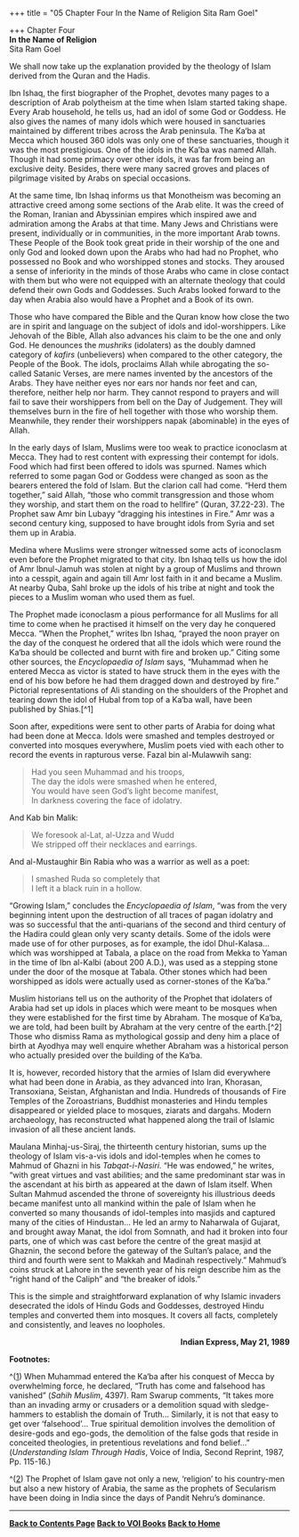 +++
title = "05 Chapter Four In the Name of Religion Sita Ram Goel"

+++
Chapter Four  
**In the Name of Religion**  
Sita Ram Goel

We shall now take up the explanation provided by the theology of Islam derived from the Quran and the Hadis.

Ibn Ishaq, the first biographer of the Prophet, devotes many pages to a description of Arab polytheism at the time when Islam started taking shape.  Every Arab household, he tells us, had an idol of some God or Goddess.  He also gives the names of many idols which were housed in sanctuaries maintained by different tribes across the Arab peninsula. 
The Ka‘ba at Mecca which housed 360 idols was only one of these sanctuaries, though it was the most prestigious.  One of the idols in the Ka’ba was named Allah.  Though it had some primacy over other idols, it was far from being an exclusive deity.  Besides, there were many sacred groves and places of pilgrimage visited by Arabs on special occasions.

At the same time, Ibn Ishaq informs us that Monotheism was becoming an attractive creed among some sections of the Arab elite.  It was the creed of the Roman, Iranian and Abyssinian empires which inspired awe and admiration among the Arabs at that time.  Many Jews and Christians were present, individually or in communities, in the more important Arab towns.  These People of the Book took great pride in their worship of the one and only God and looked down upon the Arabs who had had no Prophet, who possessed no Book and who worshipped stones and stocks. 
They aroused a sense of inferiority in the minds of those Arabs who came in close contact with them but who were not equipped with an alternate theology that could defend their own Gods and Goddesses.  Such Arabs looked forward to the day when Arabia also would have a Prophet and a Book of its own.

Those who have compared the Bible and the Quran know how close the two are in spirit and language on the subject of idols and idol-worshippers.  Like Jehovah of the Bible, Allah also advances his claim to be the one and only God.  He denounces the *mushriks*
(idolaters) as the doubly damned category of *kafirs* (unbelievers) when
compared to the other category, the People of the Book.  The idols, proclaims Allah while abrogating the so-called Satanic Verses, are mere names invented by the ancestors of the Arabs.  They have neither eyes nor ears nor hands nor feet and can, therefore, neither help nor harm. 
They cannot respond to prayers and will fail to save their worshippers from bell on the Day of Judgement.  They will themselves burn in the fire of hell together with those who worship them.  Meanwhile, they render their worshippers napak (abominable) in the eyes of Allah.

In the early days of Islam, Muslims were too weak to practice iconoclasm at Mecca.  They had to rest content with expressing their contempt for idols.  Food which had first been offered to idols was spurned.  Names which referred to some pagan God or Goddess were changed as soon as the bearers entered the fold of Islam.  But the clarion call had come. 
“Herd them together,” said Allah, “those who commit transgression and those whom they worship, and start them on the road to hellfire” (Quran, 37.22-23). The Prophet saw Amr bin Lubayy “dragging his intestines in Fire.” Amr was a second century king, supposed to have brought idols from Syria and set them up in Arabia.

Medina where Muslims were stronger witnessed some acts of iconoclasm even before the Prophet migrated to that city.  Ibn Ishaq tells us how the idol of Amr Ibnul-Jamuh was stolen at night by a group of Muslims and thrown into a cesspit, again and again till Amr lost faith in it and became a Muslim.  At nearby Quba, Sahl broke up the idols of his tribe at night and took the pieces to a Muslim woman who used them as fuel.

The Prophet made iconoclasm a pious performance for all Muslims for all time to come when he practised it himself on the very day he conquered Mecca.  “When the Prophet,” writes Ibn Ishaq, “prayed the noon prayer on the day of the conquest he ordered that all the idols which were round the Ka‘ba should be collected and burnt with fire and broken up.” Citing some other sources, the *Encyclopaedia of Islam* says, “Muhammad when he entered Mecca as victor is stated to have struck them in the eyes with the end of his bow before he had them dragged down and destroyed by fire.” Pictorial representations of Ali standing on the shoulders of the Prophet and tearing down the idol of Hubal from top of a Ka‘ba wall, have been published by Shias.[^1]

Soon after, expeditions were sent to other parts of Arabia for doing what had been done at Mecca.  Idols were smashed and temples destroyed or converted into mosques everywhere, Muslim poets vied with each other to record the events in rapturous verse.  Fazal bin al-Mulawwih sang:

> Had you seen Muhammad and his troops,  
> The day the idols were smashed when he entered,  
> You would have seen God’s light become manifest,  
> In darkness covering the face of idolatry.

And Kab bin Malik:

> We foresook al-Lat, al-Uzza and Wudd  
> We stripped off their necklaces and earrings.

And al-Mustaughir Bin Rabia who was a warrior as well as a poet:

> I smashed Ruda so completely that  
> I left it a black ruin in a hollow.

“Growing Islam,” concludes the *Encyclopaedia of Islam*, “was from the very beginning intent upon the destruction of all traces of pagan idolatry and was so successful that the anti-quarians of the second and third century of the Hadira could glean only very scanty details.  Some of the idols were made use of for other purposes, as for example, the idol Dhul-Kalasa… which was worshipped at Tabala, a place on the road from Mekka to Yaman in the time of Ibn al-Kalbi (about 200 A.D.), was used as a stepping stone under the door of the mosque at Tabala.  Other stones which had been worshipped as idols were actually used as corner-stones of the Ka‘ba.”

Muslim historians tell us on the authority of the Prophet that idolaters of Arabia had set up idols in places which were meant to be mosques when they were established for the first time by Abraham.  The mosque of Ka‘ba, we are told, had been built by Abraham at the very centre of the earth.[^2]  Those who dismiss Rama as mythological gossip and deny him a place of birth at Ayodhya may well enquire whether Abraham was a historical person who actually presided over the building of the Ka‘ba.

It is, however, recorded history that the armies of Islam did everywhere what had been done in Arabia, as they advanced into Iran, Khorasan, Transoxiana, Seistan, Afghanistan and India.  Hundreds of thousands of Fire Temples of the Zoroastrians, Buddhist monasteries and Hindu temples disappeared or yielded place to mosques, ziarats and dargahs.  Modern archaeology, has reconstructed what happened along the trail of Islamic invasion of all these ancient lands.

Maulana Minhaj-us-Siraj, the thirteenth century historian, sums up the theology of Islam vis-a-vis idols and idol-temples when he comes to Mahmud of Ghazni in his *Tabqat-i-Nasiri*. “He was endowed,” he writes, “with great virtues and vast abilities; and the same predominant star was in the ascendant at his birth as appeared at the dawn of Islam itself.  When Sultan Mahmud ascended the throne of sovereignty his illustrious deeds became manifest unto all mankind within the pale of Islam when he converted so many thousands of idol-temples into masjids and captured many of the cities of Hindustan… He led an army to Naharwala of Gujarat, and brought away Manat, the idol from Somnath, and had it broken into four parts, one of which was cast before the centre of the great masjid at Ghaznin, the second before the gateway of the Sultan’s palace, and the third and fourth were sent to Makkah and Madinah respectively.” Mahmud’s coins struck at Lahore in the seventh year of his reign describe him as the “right hand of the Caliph” and “the breaker of idols.”

This is the simple and straightforward explanation of why Islamic invaders desecrated the idols of Hindu Gods and Goddesses, destroyed Hindu temples and converted them into mosques.  It covers all facts, completely and consistently, and leaves no loopholes.

<div align="right">

**Indian Express, May 21, 1989**

</div>

  

**Footnotes:**

^([1](#1a)) When Muhammad entered the Ka‘ba after his conquest of Mecca by overwhelming force, he declared, “Truth has come and falsehood has vanished” (*Sahih Muslim*, 4397).  Ram Swarup comments, “It takes more than an invading army or crusaders or a demolition squad with sledge-hammers to establish the domain of Truth… Similarly, it is not that easy to get over ‘falsehood’… True spiritual demolition involves the demolition of desire-gods and ego-gods, the demolition of the false gods that reside in conceited theologies, in pretentious revelations and fond belief…” (*Understanding Islam Through Hadis*, Voice of India, Second Reprint, 1987, Pp. 115-16.)

^([2](#2a)) The Prophet of Islam gave not only a new, ‘religion’ to his country-men but also a new history of Arabia, the same as the prophets of Secularism have been doing in India since the days of Pandit Nehru’s dominance.

------------------------------------------------------------------------

**[Back to Contents Page](index.htm)    [Back to VOI
Books](http://voiceofdharma.org/books)    [Back to Home](http://voiceofdharma.org)**
